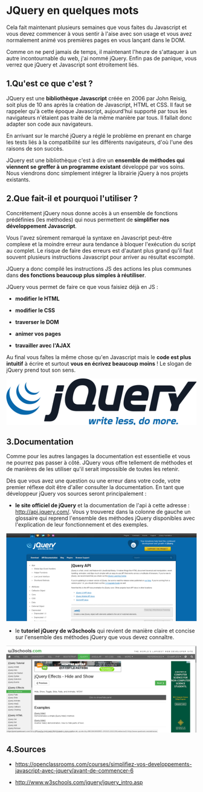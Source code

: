 # JQuery en quelques mots

Cela fait maintenant plusieurs semaines que vous faites du Javascript et vous devez commencer à vous sentir à l'aise avec son usage et vous avez normalement animé vos premières pages en vous lançant dans le DOM.

Comme on ne perd jamais de temps, il maintenant l'heure de s'attaquer à un autre incontournable du web, j'ai nommé jQuery. Enfin pas de panique, vous verrez que jQuery et Javascript sont étroitement liés.

## 1\.Qu'est ce que c'est ?

JQuery est une **bibliothèque Javascript** créée en 2006 par John Reisig, soit plus de 10 ans après la création de Javascript, HTML et CSS. Il faut se rappeler qu'à cette époque Javascript, aujourd'hui supporté par tous les navigateurs n'étaient pas traité de la même manière par tous. Il fallait donc adapter son code aux navigateurs.

En arrivant sur le marché jQuery a réglé le problème en prenant en charge les tests liés à la compatibilité sur les différents navigateurs, d'où l'une des raisons de son succès.

JQuery est une bibliothèque c'est à dire un **ensemble de méthodes qui viennent se greffer à un programme existant** développé par vos soins. Nous viendrons donc simplement intégrer la librairie jQuery à nos projets existants.

## 2\.Que fait-il et pourquoi l'utiliser ?

Concrètement jQuery nous donne accès à un ensemble de fonctions prédéfinies (les méthodes) qui nous permettent de **simplifier nos développement Javascript**.

 Vous l'avez sûrement remarqué la syntaxe en Javascript peut-être complexe et la moindre erreur aura tendance à bloquer l'exécution du script au complet. Le risque de faire des erreurs est d'autant plus grand qu'il faut souvent plusieurs instructions Javascript pour arriver au résultat escompté.

JQuery a donc compilé les instructions JS des actions les plus communes dans **des fonctions beaucoup plus simples à réutiliser**.

JQuery vous permet de faire ce que vous faisiez déjà en JS :

- **modifier le HTML**

- **modifier le CSS**

- **traverser le DOM**

- **animer vos pages**

- **travailler avec l'AJAX**

Au final vous faîtes la même chose qu'en Javascript mais le **code est plus intuitif** à écrire et surtout **vous en écrivez beaucoup moins** ! Le slogan de jQuery prend tout son sens.

![logo jQuery](illustrations/logojquery.png)

## 3\.Documentation

Comme pour les autres langages la documentation est essentielle et vous ne pourrez pas passer à côté. JQuery vous offre tellement de méthodes et de manières de les utiliser qu'il serait impossible de toutes les retenir.

Dès que vous avez une question ou une erreur dans votre code, votre premier réflexe doit être d'aller consulter la documentation. En tant que développeur jQuery vos sources seront principalement :

- **le site officiel de jQuery** et la documentation de l'api à cette adresse : http://api.jquery.com/. Vous y trouverez dans la colonne de gauche un glossaire qui reprend l'ensemble des méthodes jQuery disponibles avec l'explication de leur fonctionnement et des exemples.

![site officiel api jQuery](illustrations/jqueryoffciel.png)

- le **tutoriel jQuery de w3schools** qui revient de manière claire et concise sur l'ensemble des méthodes jQuery que vous devez connaître.

![tutoriel jQuery w3school](illustrations/jqueryw3school.png)

## 4\.Sources

- https://openclassrooms.com/courses/simplifiez-vos-developpements-javascript-avec-jquery/avant-de-commencer-6

- http://www.w3schools.com/jquery/jquery_intro.asp
